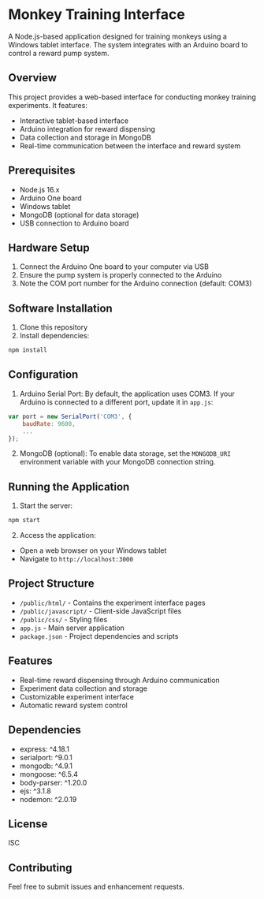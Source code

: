 # Monkey Training Interface

A Node.js-based application designed for training monkeys using a Windows tablet interface. The system integrates with an Arduino board to control a reward pump system.

## Overview

This project provides a web-based interface for conducting monkey training experiments. It features:
- Interactive tablet-based interface
- Arduino integration for reward dispensing
- Data collection and storage in MongoDB
- Real-time communication between the interface and reward system

## Prerequisites

- Node.js 16.x
- Arduino One board
- Windows tablet
- MongoDB (optional for data storage)
- USB connection to Arduino board

## Hardware Setup

1. Connect the Arduino One board to your computer via USB
2. Ensure the pump system is properly connected to the Arduino
3. Note the COM port number for the Arduino connection (default: COM3)

## Software Installation

1. Clone this repository
2. Install dependencies:
```bash
npm install
```

## Configuration

1. Arduino Serial Port: By default, the application uses COM3. If your Arduino is connected to a different port, update it in `app.js`:
```javascript
var port = new SerialPort('COM3', {
    baudRate: 9600,
    ...
});
```

2. MongoDB (optional): To enable data storage, set the `MONGODB_URI` environment variable with your MongoDB connection string.

## Running the Application

1. Start the server:
```bash
npm start
```

2. Access the application:
- Open a web browser on your Windows tablet
- Navigate to `http://localhost:3000`

## Project Structure

- `/public/html/` - Contains the experiment interface pages
- `/public/javascript/` - Client-side JavaScript files
- `/public/css/` - Styling files
- `app.js` - Main server application
- `package.json` - Project dependencies and scripts

## Features

- Real-time reward dispensing through Arduino communication
- Experiment data collection and storage
- Customizable experiment interface
- Automatic reward system control

## Dependencies

- express: ^4.18.1
- serialport: ^9.0.1
- mongodb: ^4.9.1
- mongoose: ^6.5.4
- body-parser: ^1.20.0
- ejs: ^3.1.8
- nodemon: ^2.0.19

## License

ISC

## Contributing

Feel free to submit issues and enhancement requests. 